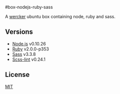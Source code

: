 #box-nodejs-ruby-sass

A [wercker](http://wercker.com/) ubuntu box containing node, ruby and sass.

## Versions
- [Node.js](http://nodejs.org/) v0.10.26
- [Ruby](https://www.ruby-lang.org/) v2.0.0-p353
- [Sass](http://sass-lang.com/) v3.3.8
- [Scss-lint](https://github.com/causes/scss-lint/) v0.24.1

## License

[MIT](http://en.wikipedia.org/wiki/MIT_License)